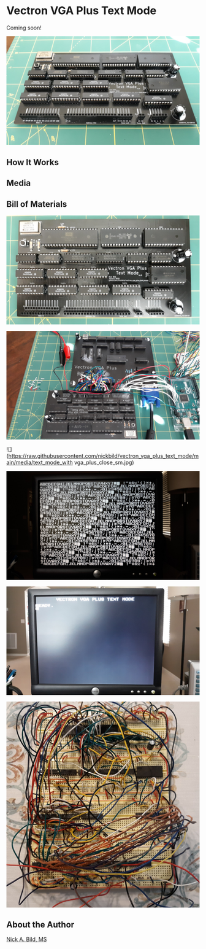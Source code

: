 # Vectron VGA Plus Text Mode

Coming soon!

![](https://raw.githubusercontent.com/nickbild/vectron_vga_plus_text_mode/main/media/text_mode_angle_sm.jpg)

## How It Works

## Media

## Bill of Materials

![](https://raw.githubusercontent.com/nickbild/vectron_vga_plus_text_mode/main/media/text_mode_sm.jpg)

![](https://raw.githubusercontent.com/nickbild/vectron_vga_plus_text_mode/main/media/full_setup_w_arduino_angle_sm.jpg)

![](https://raw.githubusercontent.com/nickbild/vectron_vga_plus_text_mode/main/media/text_mode_with vga_plus_close_sm.jpg)

![](https://raw.githubusercontent.com/nickbild/vectron_vga_plus_text_mode/main/media/screenshot_all_chars_sm.jpg)

![](https://raw.githubusercontent.com/nickbild/vectron_vga_plus_text_mode/main/media/screenshot_prompt_sm.jpg)

![](https://raw.githubusercontent.com/nickbild/vectron_vga_plus_text_mode/main/media/breadboard_prototype_sm.jpg)

## About the Author

[Nick A. Bild, MS](https://nickbild79.firebaseapp.com/#!/)
